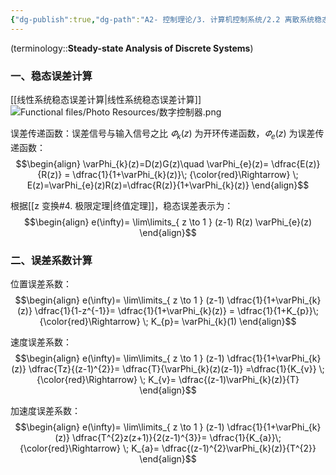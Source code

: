 ```yaml
---
{"dg-publish":true,"dg-path":"A2- 控制理论/3. 计算机控制系统/2.2 离散系统稳态分析.md","permalink":"/A2- 控制理论/3. 计算机控制系统/2.2 离散系统稳态分析/","dgPassFrontmatter":true,"noteIcon":"","created":"2025-04-01T01:33:44.416+08:00","updated":"2025-08-03T10:59:32.111+08:00"}
---
```



(terminology::**Steady-state Analysis of Discrete Systems**)

### 一、稳态误差计算
[[线性系统稳态误差计算\|线性系统稳态误差计算]]
![Functional files/Photo Resources/数字控制器.png](/img/user/Functional%20files/Photo%20Resources/%E6%95%B0%E5%AD%97%E6%8E%A7%E5%88%B6%E5%99%A8.png)

误差传递函数：误差信号与输入信号之比
$\varPhi_{k}(z)$ 为开环传递函数，$\varPhi_{e}(z)$ 为误差传递函数：
$$\begin{align}
\varPhi_{k}(z)=D(z)G(z)\quad \varPhi_{e}(z)= \dfrac{E(z)}{R(z)} = \dfrac{1}{1+\varPhi_{k}(z)}\; {\color{red}\Rightarrow} \; E(z)=\varPhi_{e}(z)R(z)=\dfrac{R(z)}{1+\varPhi_{k}(z)}
\end{align}$$

根据[[z 变换#4. 极限定理\|终值定理]]，稳态误差表示为：
$$\begin{align}
e(\infty)= \lim\limits_{ z \to 1 }  (z-1) R(z) \varPhi_{e}(z)
\end{align}$$

### 二、误差系数计算
位置误差系数：
$$\begin{align}
e(\infty)= \lim\limits_{ z \to 1 }  (z-1) \dfrac{1}{1+\varPhi_{k}(z)} \dfrac{1}{1-z^{-1}}= \dfrac{1}{1+\varPhi_{k}(z)}  = \dfrac{1}{1+K_{p}}\; {\color{red}\Rightarrow} \; K_{p}= \varPhi_{k}(1)
\end{align}$$

速度误差系数：
$$\begin{align}
e(\infty)= \lim\limits_{ z \to 1 }  (z-1)   \dfrac{1}{1+\varPhi_{k}(z)} \dfrac{Tz}{(z-1)^{2}}= \dfrac{T}{\varPhi_{k}(z)(z-1)}   =\dfrac{1}{K_{v}} \; {\color{red}\Rightarrow} \; K_{v}= \dfrac{(z-1)\varPhi_{k}(z)}{T}
\end{align}$$

加速度误差系数：
$$\begin{align}
e(\infty)= \lim\limits_{ z \to 1 }  (z-1)   \dfrac{1}{1+\varPhi_{k}(z)}  \dfrac{T^{2}z(z+1)}{2(z-1)^{3}}= \dfrac{1}{K_{a}}\; {\color{red}\Rightarrow} \; K_{a}= \dfrac{(z-1)^{2}\varPhi_{k}(z)}{T^{2}}
\end{align}$$


